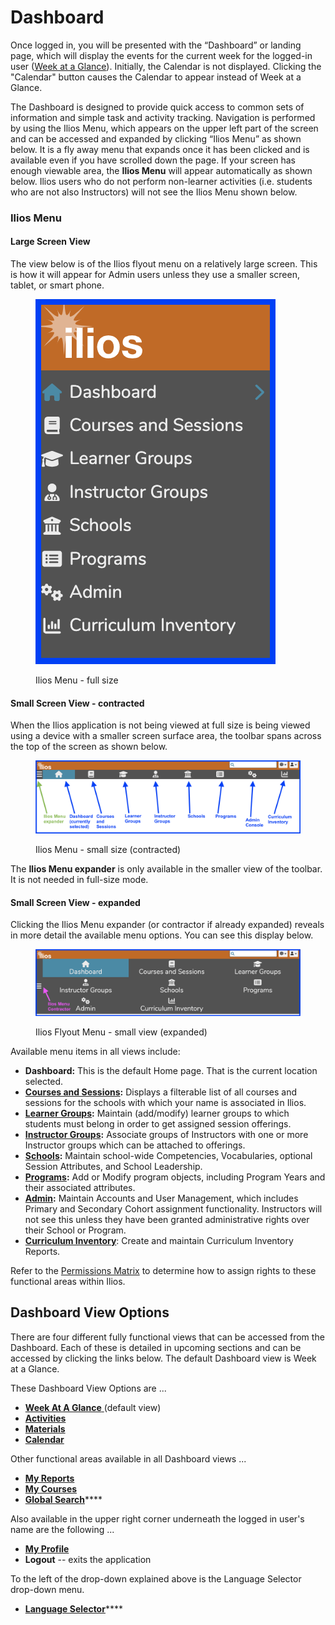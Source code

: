 # Dashboard

Once logged in, you will be presented with the “Dashboard” or landing page, which will display the events for the current week for the logged-in user ([Week at a Glance](https://iliosproject.gitbook.io/ilios-user-guide/dashboard/week-at-a-glance)). Initially, the Calendar is not displayed. Clicking the "Calendar" button causes the Calendar to appear instead of Week at a Glance.&#x20;

The Dashboard is designed to provide quick access to common sets of information and simple task and activity tracking. Navigation is performed by using the Ilios Menu, which appears on the upper left part of the screen and can be accessed and expanded by clicking “Ilios Menu” as shown below. It is a fly away menu that expands once it has been clicked and is available even if you have scrolled down the page. If your screen has enough viewable area, the **Ilios Menu** will appear automatically as shown below. Ilios users who do not perform non-learner activities (i.e. students who are not also Instructors) will not see the Ilios Menu shown below.

### Ilios Menu

#### Large Screen View

The view below is of the Ilios flyout menu on a relatively large screen. This is how it will appear for Admin users unless they use a smaller screen, tablet, or smart phone.

<figure><img src="../.gitbook/assets/flyout_update_1.png" alt=""><figcaption><p>Ilios Menu - full size</p></figcaption></figure>

#### Small Screen View - contracted

When the Ilios application is not being viewed at full size is being viewed using a device with a smaller screen surface area, the toolbar spans across the top of the screen as shown below.

<figure><img src="../.gitbook/assets/flyout_update_2.png" alt=""><figcaption><p>Ilios Menu - small size (contracted)</p></figcaption></figure>

The **Ilios Menu expander** is only available in the smaller view of the toolbar. It is not needed in full-size mode.&#x20;

#### Small Screen View - expanded

Clicking the Ilios Menu expander (or contractor if already expanded) reveals in more detail the available menu options. You can see this display below.

<figure><img src="../.gitbook/assets/flyout_update_3.png" alt=""><figcaption><p>Ilios Flyout Menu - small view (expanded)</p></figcaption></figure>

Available menu items in all views include:

* **Dashboard:** This is the default Home page. That is the current location selected.
* [**Courses and Sessions**](https://iliosproject.gitbook.io/ilios-user-guide/courses-and-sessions)**:** Displays a filterable list of all courses and sessions for the schools with which your name is associated in Ilios.
* [**Learner Groups**](https://iliosproject.gitbook.io/ilios-user-guide/learner-groups)**:** Maintain (add/modify) learner groups to which students must belong in order to get assigned session offerings.
* [**Instructor Groups**](https://iliosproject.gitbook.io/ilios-user-guide/instructor-groups)**:** Associate groups of Instructors with one or more Instructor groups which can be attached to offerings.
* [**Schools**](https://iliosproject.gitbook.io/ilios-user-guide/schools)**:** Maintain school-wide Competencies, Vocabularies, optional Session Attributes, and School Leadership.
* [**Programs**](https://iliosproject.gitbook.io/ilios-user-guide/programs)**:** Add or Modify program objects, including Program Years and their associated attributes.
* [**Admin**](https://iliosproject.gitbook.io/ilios-user-guide/admin)**:** Maintain Accounts and User Management, which includes Primary and Secondary Cohort assignment functionality. Instructors will not see this unless they have been granted administrative rights over their School or Program.
* [**Curriculum Inventory**](https://iliosproject.gitbook.io/ilios-user-guide/curriculum-inventory): Create and maintain Curriculum Inventory Reports.

Refer to the [Permissions Matrix](https://www.dropbox.com/s/431sdj2bfoi3v1f/Ilios%20New%20Default%20Permissions%20Matrix.pdf?dl=0) to determine how to assign rights to these functional areas within Ilios.

## Dashboard View Options

There are four different fully functional views that can be accessed from the Dashboard. Each of these is detailed in upcoming sections and can be accessed by clicking the links below. The default Dashboard view is Week at a Glance.

These Dashboard View Options are ...

* [**Week At A Glance** ](https://iliosproject.gitbook.io/ilios-user-guide/dashboard/week-at-a-glance)(default view)
* [**Activities**](https://iliosproject.gitbook.io/ilios-user-guide/dashboard/activities-view)
* ****[**Materials**](https://iliosproject.gitbook.io/ilios-user-guide/dashboard/materials-view)****
* ****[**Calendar**](https://iliosproject.gitbook.io/ilios-user-guide/dashboard/calendar-view)****

Other functional areas available in all Dashboard views ...

* [**My Reports**](https://iliosproject.gitbook.io/ilios-user-guide/dashboard/my-reports)
* [**My Courses**](https://iliosproject.gitbook.io/ilios-user-guide/dashboard/my-courses)
* [**Global Search**](https://iliosproject.gitbook.io/ilios-user-guide/dashboard/search)****

Also available in the upper right corner underneath the logged in user's name are the following ...

* [**My Profile**](https://iliosproject.gitbook.io/ilios-user-guide/dashboard/my-profile)
* **Logout** -- exits the application&#x20;

To the left of the drop-down explained above is the Language Selector drop-down menu.

* [**Language Selector**](https://iliosproject.gitbook.io/ilios-user-guide/dashboard/language-selector)****
